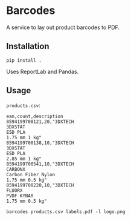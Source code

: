 # Barcodes

A service to lay out product barcodes to PDF.

## Installation

```shell
pip install .
```

Uses ReportLab and Pandas.

## Usage

`products.csv`:

```
ean,count,description
8594199700121,20,"3DXTECH
3DXSTAT
ESD PLA
1.75 mm 1 kg"
8594199700138,10,"3DXTECH
3DXSTAT
ESD PLA
2.85 mm 1 kg"
8594199700541,10,"3DXTECH
CARBONX
Carbon Fiber Nylon
1.75 mm 0.5 kg"
8594199700220,10,"3DXTECH
FLUORX
PVDF KYNAR
1.75 mm 0.5 kg"
```

```shell
barcodes products.csv labels.pdf -l logo.png
```
